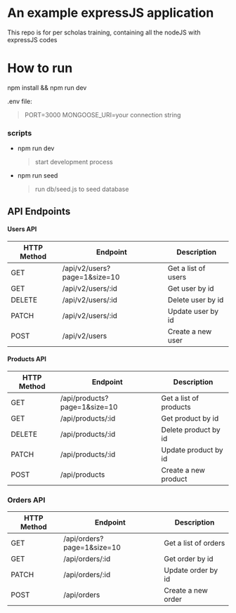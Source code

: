 # An example expressJS application
This repo is for per scholas training, containing all the nodeJS with expressJS codes

# How to run
npm install && npm run dev

.env file:
> PORT=3000
> MONGOOSE_URI=your connection string
### scripts
- npm run dev
  > start development process
- npm run seed
  > run db/seed.js to seed database

## API Endpoints

#### Users API

| HTTP Method | Endpoint | Description
| ---- | ---- | ---- 
| GET | /api/v2/users?page=1&size=10 | Get a list of users |
| GET | /api/v2/users/:id | Get user by id
| DELETE | /api/v2/users/:id | Delete user by id
| PATCH | /api/v2/users/:id | Update user by id
| POST | /api/v2/users | Create a new user

#### Products API

| HTTP Method | Endpoint | Description
| ---- | ---- | ---- 
| GET | /api/products?page=1&size=10 | Get a list of products |
| GET | /api/products/:id | Get product by id
| DELETE | /api/products/:id | Delete product by id
| PATCH | /api/products/:id | Update product by id
| POST | /api/products | Create a new product

### Orders API

| HTTP Method | Endpoint | Description
| ---- | ---- | ---- 
| GET | /api/orders?page=1&size=10 | Get a list of orders |
| GET | /api/orders/:id | Get order by id
| PATCH | /api/orders/:id | Update order by id
| POST | /api/orders | Create a new order